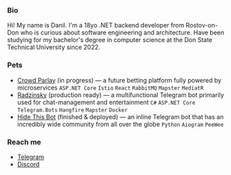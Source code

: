 ### Bio
Hi! My name is Danil. I'm a 18yo .NET backend developer from Rostov-on-Don who is curious about software engineering and architecture. Have been studying for my bachelor's degree in computer science at the Don State Technical University since 2022.


### Pets
- [Crowd Parlay](https://github.com/crowd-parlay) (in progress) — a future betting platform fully powered by microservices `ASP.NET Core` `Istio` `React` `RabbitMQ` `Mapster` `MediatR`
- [Radzinsky](https://github.com/undrcrxwn/radzinsky) (production ready) — a multifunctional Telegram bot primarily used for chat-management and entertainment `C#` `ASP.NET Core` `Telegram.Bots` `Hangfire` `Mapster` `Docker`
- [Hide This Bot](https://github.com/undrcrxwn/hide-this-bot) (finished & deployed) — an inline Telegram bot that has an incredibly wide community from all over the globe `Python` `Aiogram` `PeeWee`

### Reach me
- [Telegram](https://t.me/undrcrxwn)
- [Discord](https://discordapp.com/users/764185797200969748)
